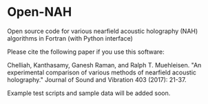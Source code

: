 # Open-NAH
Open source code for various nearfield acoustic holography (NAH) algorithms in Fortran (with Python interface)

Please cite the following paper if you use this software:

Chelliah, Kanthasamy, Ganesh Raman, and Ralph T. Muehleisen. "An experimental comparison of various methods of nearfield acoustic holography." Journal of Sound and Vibration 403 (2017): 21-37.

Example test scripts and sample data will be added soon.
